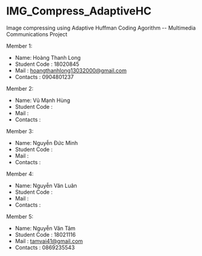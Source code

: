 ﻿# IMG_Compress_AdaptiveHC
Image compressing using Adaptive Huffman Coding Agorithm -- Multimedia Communications Project

Member 1:
 + Name: Hoàng Thanh Long 
 + Student Code : 18020845 
 + Mail : hoangthanhlong13032000@gmail.com 
 + Contacts : 0904801237
 
Member 2:
 + Name: Vũ Mạnh Hùng
 + Student Code :  
 + Mail :  
 + Contacts :
 
Member 3:
 + Name: Nguyễn Đức Minh
 + Student Code : 
 + Mail : 
 + Contacts :
 
Member 4:
 + Name: Nguyễn Văn Luân
 + Student Code :  
 + Mail : 
 + Contacts :
 
Member 5:
 + Name: Nguyễn Văn Tâm
 + Student Code : 18021116 
 + Mail : tamvai41@gmail.com
 + Contacts : 0869235543
